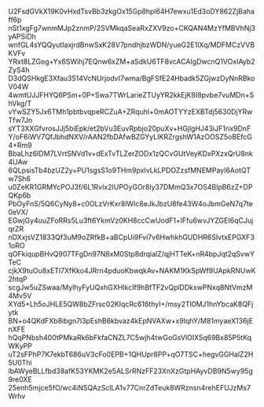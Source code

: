 U2FsdGVkX19K0vHxdTsvBb3zkgOx15Gp8hpl64H7ewxu1Ed3oDY862ZjBahaff6p
nSt1xgFg7wnmMJp2znmP/2SVMkqaSeaRxZXV9zo+CKQAN4MzYfMBVhNj3yAPSiDh
wnfGL4sYQQyutIaxjrdBnwSxK28V7pndhjbzWDN/yueG2E1lXq/MDFMCzVVBKVFv
YRxt8LZGog+Yx6SWihj7EQnw6xZM+aSdkU6TF8vcACAIgDwcnQ1VOxIAyb2ZyS4h
D3dQSHkgE3Xfau3514VcNUrjodvI7wma/BgFSfE24Hbadk5ZGjwzDyNnRBkoV04W
4wmtUJJFHYQ6PSm+0P+Swa7TWrLarieZTUyYR2kkEjK8I8pvbe7vuMDn+ShVkg/T
vYwSZY5Jx6TMh1pbtbvqpeRCZuA+ZRquhl+0mAOTYYzEXBTdj5630DjYRwTfw7Jn
sYT3XXGfvrosJJj5biEpk/et2bVu3EuvRpbjo20puXv+HGjlgHJ43iJF1rix9DnF
Y/oF6iWV7QfJbhdNXV/rAAN2fbDAfwBZGYyLIKRZrgshW1AzOOSZ5oBEfcG4+Rm9
BbaLhz6IDM7LVrtSNVd1v+dExTvTLZerZODx1zQCvGUtVeyKDxPXzxQrU8nk4UAw
6QLpsisTb4bzUZ2y+PU1sgsS1o9THm9pxIvLkLPDOZzsfMNEMPayl6AotQTw7Sh6
u0ZeKR1GRMYcPOJ3f/6L1Rvlx2IUPOyGOr8ly37DMmQ3x7OS4BlpB6zZ+DPQKp6b
PbOyFnS/5Q6CyNy8+c0OLzVrKxr8lWIc8eJkJbzU8fe43W4oJbmGeN7q7te0eVX/
EGwjGy4uuZFoRRs5Lu3ft6YkmVz0KH8ccCwUodF1+lFfu6wvJYZGEI6qCJujqrZR
nDXxjsVZ1833Qf3uM9oZRfkB+aBCpUi9Fvi7v6HwhkhGUDHR6SIvtxEPGXF31oRO
qOFkiqupBHvQ907TFgDn97N8xM0Stp8drqialZ/qjHTTeK+nR4bpJqt2qSvwYTeC
cjkX9tuOu8xETl7XfKko4JRrn4pduoKbwqkAv+NAKM1KkSpWf9UApkRNUwK2htqP
scgJw5uZSwaa/MylhyFyUQxhGXHIkcIf9hBfTF2vQplDDkxwPNxq8NtVmzM4Mv5V
XYd5+Lh5oJHLE5QW8bZFrsc02KIqcRc616thyI+/msy2TI0MJ1hnYbcaK8QFjytk
BN+o4QKdFXb8ibgn7l3pEshB6kbvaz4kEpNVAXw+x9IqhY/M81myaeX136jEnXFE
hQqPNbsh400tPMkaRk6bFkfaCNZL7C5wjh4twGoGsVlOIX5q69Bx85P5tKqWKyPP
uT2sFPhP7K7ekbT686uV3cFo0EPB+1QHUpr8PP+qO7TSC+hegvGGHalZ2H5U0Thi
lbAWyeBLLfbd38afK53YKMK2e5ALSrRNzFF23XnXzGtpHAyvDB9N5wy95g9re0XE
25enh5mjce5fO/wc4iNSQAzSclLA1v77CnrZdTeuk8WRznsn4rehEFUJzMs7Wrhv
